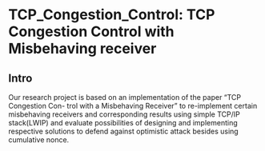# TCP_Congestion_Control: TCP Congestion Control with Misbehaving receiver

## Intro

Our research project is based on an implementation of the paper “TCP Congestion Con- trol with a Misbehaving Receiver” to re-implement certain misbehaving receivers and corresponding results using simple TCP/IP stack(LWIP) and evaluate possibilities of designing and implementing respective solutions to defend against optimistic attack besides using cumulative nonce.

